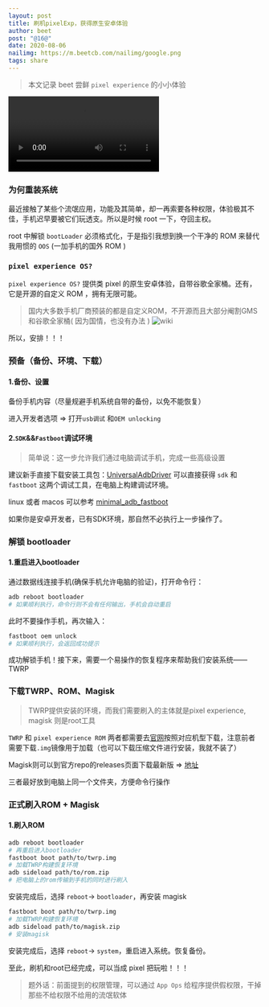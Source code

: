 ```yaml
---
layout: post
title: 刷机pixelExp，获得原生安卓体验
author: beet
post: "@16@"
date: 2020-08-06
nailimg: https://m.beetcb.com/nailimg/google.png
tags: share
---
```


> 本文记录 beet 尝鲜 `pixel experience` 的小小体验

<video class="responsive-video" controls="">
    <source src="https://tcxz.coding.net/api/share/download/f2bc2dc5-7ea5-40e6-b193-21536714e62c" type="video/mp4">
</video>

### 为何重装系统

最近接触了某些个流氓应用，功能及其简单，却一再索要各种权限，体验极其不佳，手机迟早要被它们玩透支。所以是时候 root 一下，夺回主权。

root 中解锁 `bootLoader` 必须格式化，于是指引我想到换一个干净的 ROM 来替代我用惯的 `OOS` (一加手机的国外 ROM )

### `pixel experience OS?`

`pixel experience OS?` 提供类 pixel 的原生安卓体验，自带谷歌全家桶。还有，它是开源的自定义 ROM ，拥有无限可能。

> 国内大多数手机厂商预装的都是自定义ROM，不开源而且大部分阉割GMS和谷歌全家桶( 因为国情，也没有办法 )
> ![wiki](https://m.beetcb.com/postimg/16/1.png)

所以，安排！！！

### 预备（备份、环境、下载）
#### 1.备份、设置

备份手机内容（尽量规避手机系统自带的备份，以免不能恢复）

进入开发者选项 => 打开`usb调试` 和`OEM unlocking`
#### 2.`SDK`&&`Fastboot`调试环境

> 简单说：这一步允许我们通过电脑调试手机，完成一些高级设置

建议新手直接下载安装工具包：[UniversalAdbDriver](http://download.clockworkmod.com/test/UniversalAdbDriverSetup.msi)
可以直接获得 `sdk` 和 `fastboot` 这两个调试工具，在电脑上构建调试环境。

linux 或者 macos 可以参考 [minimal_adb_fastboot](https://github.com/simmac/minimal_adb_fastboot)

如果你是安卓开发者，已有SDK环境，那自然不必执行上一步操作了。

### 解锁 bootloader

#### 1.重启进入bootloader

通过数据线连接手机(确保手机允许电脑的验证)，打开命令行：
``` bash
adb reboot bootloader
# 如果顺利执行，命令行则不会有任何输出，手机会自动重启
```
此时不要操作手机，再次输入：
``` bash
fastboot oem unlock
# 如果顺利执行，会返回成功提示
```
成功解锁手机！接下来，需要一个易操作的恢复程序来帮助我们安装系统——TWRP

### 下载TWRP、ROM、Magisk
> TWRP提供安装的环境，而我们需要刷入的主体就是pixel experience, magisk 则是root工具

`TWRP` 和 `pixel experience ROM`
两者都需要去[官网](https://download.pixelexperience.org/)按照对应机型下载，注意前者需要下载`.img`镜像用于加载（也可以下载压缩文件进行安装，我就不装了）

Magisk则可以到官方repo的releases页面下载最新版 => [地址](https://github.com/topjohnwu/Magisk/releases)

三者最好放到电脑上同一个文件夹，方便命令行操作

### 正式刷入ROM + Magisk

#### 1.刷入ROM
``` bash
adb reboot bootloader
# 再重启进入bootloader
fastboot boot path/to/twrp.img
# 加载TWRP构建恢复环境
adb sideload path/to/rom.zip
# 把电脑上的rom传输到手机的同时进行刷入
```
安装完成后，选择 `reboot`->  `bootloader`，再安装 magisk
``` bash
fastboot boot path/to/twrp.img
# 加载TWRP构建恢复环境
adb sideload path/to/magisk.zip
# 安装magisk
```
安装完成后，选择 `reboot`->  `system`，重启进入系统。恢复备份。

至此，刷机和root已经完成，可以当成 pixel 把玩啦！！！

> 题外话：前面提到的权限管理，可以通过 `App Ops` 给程序提供假权限，干掉那些不给权限不给用的流氓软体
